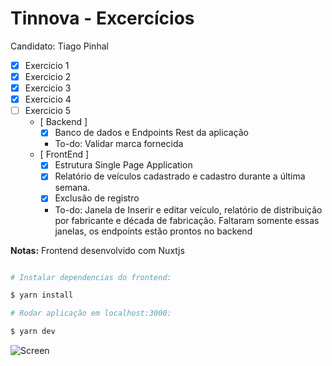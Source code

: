 # Tinnova - Excercícios

Candidato: Tiago Pinhal

 - [x] Exercicio 1 
 - [x] Exercicio 2
 - [x] Exercicio 3 
 - [x] Exercicio 4
 - [ ] Exercicio 5
    - [ Backend ] 
		- [x] Banco de dados e Endpoints Rest da aplicação
        - To-do: Validar marca fornecida
	- [ FrontEnd ] 
		- [x] Estrutura Single Page Application
		- [x] Relatório de veículos cadastrado e cadastro durante a última semana.
		- [x] Exclusão de registro
        - To-do: Janela de Inserir e editar veículo, relatório de distribuição por fabricante e década de fabricação. Faltaram somente essas janelas, os endpoints estão prontos no backend 


**Notas:**
Frontend desenvolvido com Nuxtjs
```bash

# Instalar dependencias do frontend:

$ yarn install

# Rodar aplicação em localhost:3000:

$ yarn dev
````

![Screen](https://raw.githubusercontent.com/tiago-pinhal/tinnova-teste/main/Exercicio5/screen.png)